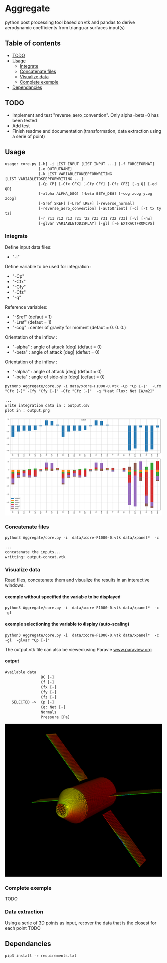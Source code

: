 # Aggregate
python post processing tool based on vtk and pandas to derive aerodynamic coefficients from triangular surfaces input(s) 

## Table of contents
* [TODO](#todo)
* [Usage](#usage)
   * [Integrate](#integrate)
   * [Concatenate files](#concatenate-files)
   * [Visualize data](#visualize-data)
   * [Complete exemple](#complete-exemple)
* [Dependancies](#dependancies)


## TODO
 - Implement and test "reverse_aero_convention". Only alpha=beta=0 has been tested
 - Add test 
 - Finish readme and documentation (transformation, data extraction using a serie of point) 

## Usage

```
usage: core.py [-h] -i LIST_INPUT [LIST_INPUT ...] [-f FORCEFORMAT]
               [-o OUTPUTNAME]
               [-k LIST_VARIABLETOKEEPFORWRITING [LIST_VARIABLETOKEEPFORWRITING ...]]
               [-Cp CP] [-Cfx CFX] [-Cfy CFY] [-Cfz CFZ] [-q Q] [-qd QD]
               [-alpha ALPHA_DEG] [-beta BETA_DEG] [-cog xcog ycog zcog]
               [-Sref SREF] [-Lref LREF] [-reverse_normal]
               [-reverse_aero_convention] [-autoOrient] [-c] [-t tx ty tz]
               [-r r11 r12 r13 r21 r22 r23 r31 r32 r33] [-v] [-nw]
               [-glvar VARIABLETODISPLAY] [-gl] [-e EXTRACTFROMCVS]
```


### Integrate
Define input data files:
 -  "-i"

Define variable to be used for integration :
 -  "-Cp"
 -  "-Cfx" 
 -  "-Cfy"
 -  "-Cfz"
 -  "-q"  

Reference variables:
 - "-Sref" (defaut = 1)
 - "-Lref" (defaut = 1)
 - "-cog" : center of gravity for moment (defaut = 0. 0. 0.) 

Orientation of the inflow :
 - "-alpha" : angle of attack [deg] (defaut = 0)
 - "-beta" : angle of attack [deg] (defaut = 0)

Orientation of the inflow :
 - "-alpha" : angle of attack [deg] (defaut = 0)
 - "-beta" : angle of side-slip [deg] (defaut = 0)

```
python3 Aggregate/core.py -i data/xcore-F1000-0.vtk -Cp "Cp [-]"  -Cfx "Cfx [-]" -Cfy "Cfy [-]" -Cfz "Cfz [-]"  -q "Heat Flux: Net [W/m2]"  
```

```
...
write integration data in : output.csv
plot in : output.png
```


![integrate1](./images/integrate1.png)


### Concatenate files
```
python3 Aggregate/core.py -i  data/xcore-F1000-0.vtk data/xpanel*  -c 
```
```
...
concatenate the inputs...
writting: output-concat.vtk
```
### Visualize data
Read files, concatenate them and visualize the results in an interactive windows.

#### exemple without specified the variable to be displayed 
```
python3 Aggregate/core.py -i  data/xcore-F1000-0.vtk data/xpanel*  -c -gl 
```
#### exemple selectioning the variable to display (auto-scaling)  
```
python3 Aggregate/core.py -i  data/xcore-F1000-0.vtk data/xpanel*  -c -gl  -glvar "Cp [-]" 
```

The output.vtk file can also be viewed using Paravie <url>www.paraview.org</url>
#### output
```
Available data
                BC [-]
                Cf [-]
                Cfx [-]
                Cfy [-]
                Cfz [-]
   SELECTED ->  Cp [-]
                Cq: Net [-]
                Normals
                Pressure [Pa]

```
![exemple1](./images/exemple1.png)

  
### Complete exemple 
TODO

### Data extraction 
Using a serie of 3D points as input, recover the data that is the closest for each point
TODO

## Dependancies

```
pip3 install -r requirements.txt
```
